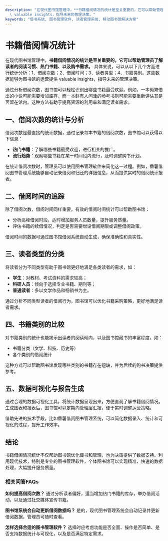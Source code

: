```yaml
---
description: "在现代图书馆管理中，**书籍借阅情况的统计是至关重要的，它可以帮助管理员了解读者的阅读习惯、热门书籍、以及购书需求。** 具体来说，可以从以下几个方面进行统计分析：1、借阅次数；2、借阅时间；3、读者类型；4、书籍类别。这些数据能够为图书馆的运营提供\
  \ valuable insights，指导未来的管理决策。"
keywords: "借书系统, 图书管理软件, 读者管理系统, 移动图书馆解决方案"
---
```

# 书籍借阅情况统计

在现代图书馆管理中，**书籍借阅情况的统计是至关重要的，它可以帮助管理员了解读者的阅读习惯、热门书籍、以及购书需求。** 具体来说，可以从以下几个方面进行统计分析：1、借阅次数；2、借阅时间；3、读者类型；4、书籍类别。这些数据能够为图书馆的运营提供 valuable insights，指导未来的管理决策。

通过分析借阅次数，图书馆可以轻松识别出哪些书籍最受欢迎。例如，一本频繁借出的小说可能需要增加库存，而一本鲜有人问津的参考书则可能需要重新评估其是否留在馆内。这种方法有助于提高资源的利用率和满足读者需求。

## **一、借阅次数的统计与分析**

借阅次数是最直接的统计数据，通过记录每本书籍的借阅次数，图书馆可以获得以下信息：

- **热门书籍**：了解哪些书籍最受欢迎，进行相关的推广。
- **流行趋势**：观察哪些书籍在某一时间段内流行，及时调整购书计划。
  
在统计借阅次数时，管理员可以使用图书管理软件来简化这一过程。例如，番薯借阅图书管理系统能够自动记录借阅和归还的详细信息，从而提供实时的借阅统计报表。

## **二、借阅时间的追踪**

除了借阅次数，借阅时间同样重要。有效的借阅时间统计可以帮助图书馆：

- 分析高峰借阅时段，适时增加服务人员数量，提升服务质量。
- 评估书籍的续借情况，判定是否需要增设借阅期限或调整借阅政策。

借阅时间的数据可通过图书馆借阅系统自动生成，确保准确性和真实性。

## **三、读者类型的分类**

将读者分为不同类型有助于图书馆更好地满足各类读者的需求，如：

- **学生**：对教材、考试资料的需求较高；
- **科研人员**：倾向于选择专业书籍、期刊等；
- **普通读者**：多以文学作品和畅销书为主。

通过分析不同类型读者的借阅行为，图书馆可以优化书籍采购策略，更好地满足读者需求。

## **四、书籍类别的比较**

对书籍类别的统计也能揭示出读者的阅读倾向，以及图书馆藏书的丰富程度。如：

- 书籍分类（文学、科技、历史等）
- 各个类别的借阅统计

这种方式可以帮助图书馆发现哪些类别的书籍存在短缺，并为后续的购书决策提供参考。

## **五、数据可视化与报告生成**

通过合理的数据可视化工具，将统计数据呈现出来，方便直观了解书籍借阅情况。生成图表和报表后，图书馆可以定期向管理层汇报，便于实时调整运营策略。

借助先进的技术手段，比如番薯借阅图书管理系统，可以简化数据录入、统计和可视化的过程，提升工作效率。

## **结论**

书籍借阅情况统计不仅帮助图书馆优化藏书和管理，也为决策提供了数据支持。利用现代技术，特别是专业的图书管理软件，个体图书馆可以实现精准、快速的数据处理，大幅提升服务质量。

### 相关问答FAQs

**如何提高借阅次数？** 
通过分析读者偏好，适当增加热门书籍的库存，举办借阅活动，以及通过社交媒体宣传书籍。

**图书馆系统会自动更新借阅数据吗？**
是的，现代图书管理系统会自动记录并更新借阅数据，管理员可随时查看。

**怎样选择合适的图书管理软件？**
选择时应考虑功能是否全面、操作是否简单、是否支持数据统计与可视化，以及是否满足特定需求。
